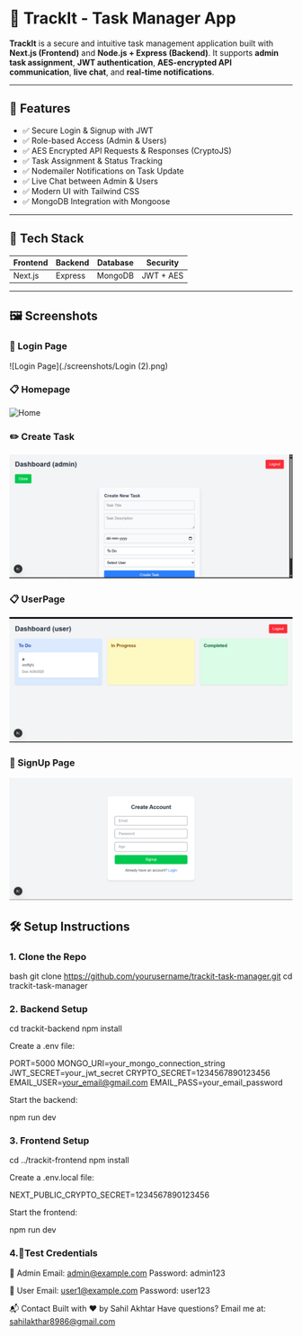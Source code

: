 # 📌 TrackIt - Task Manager App

**TrackIt** is a secure and intuitive task management application built with **Next.js (Frontend)** and **Node.js + Express (Backend)**. It supports **admin task assignment**, **JWT authentication**, **AES-encrypted API communication**, **live chat**, and **real-time notifications**.

---

## 🚀 Features

- ✅ Secure Login & Signup with JWT  
- ✅ Role-based Access (Admin & Users)  
- ✅ AES Encrypted API Requests & Responses (CryptoJS)  
- ✅ Task Assignment & Status Tracking  
- ✅ Nodemailer Notifications on Task Update  
- ✅ Live Chat between Admin & Users  
- ✅ Modern UI with Tailwind CSS  
- ✅ MongoDB Integration with Mongoose  

---

## 📁 Tech Stack

| Frontend | Backend | Database | Security |
|----------|---------|----------|----------|
| Next.js  | Express | MongoDB  | JWT + AES |

---


## 🖼️ Screenshots

### 🔐 Login Page
![Login Page](./screenshots/Login (2).png)

### 📋 Homepage
![Home](./screenshots/Homepage.png)

### ✏️ Create Task
![AdminDashboard](./screenshots/Admin2.png)

### 📋 UserPage
![UserDashboard](./screenshots/User2.png)

### 🔐 SignUp Page
![Sign Page](./screenshots/Signup2.png)


## 🛠️ Setup Instructions

### 1. Clone the Repo

bash
git clone https://github.com/yourusername/trackit-task-manager.git
cd trackit-task-manager


### 2.  Backend Setup

cd trackit-backend
npm install


Create a .env file:


PORT=5000
MONGO_URI=your_mongo_connection_string
JWT_SECRET=your_jwt_secret
CRYPTO_SECRET=1234567890123456
EMAIL_USER=your_email@gmail.com
EMAIL_PASS=your_email_password


Start the backend:

npm run dev


### 3. Frontend Setup

cd ../trackit-frontend
npm install


Create a .env.local file:

NEXT_PUBLIC_CRYPTO_SECRET=1234567890123456

Start the frontend:

npm run dev


### 4.🧪Test Credentials

🔐 Admin
Email: admin@example.com
Password: admin123

👤 User
Email: user1@example.com
Password: user123


📬 Contact
Built with ❤️ by Sahil Akhtar
Have questions? Email me at: sahilakthar8986@gmail.com

